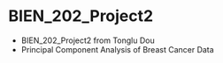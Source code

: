 # BIEN_202_Project2
- BIEN_202_Project2 from Tonglu Dou
- Principal Component Analysis of Breast Cancer Data
